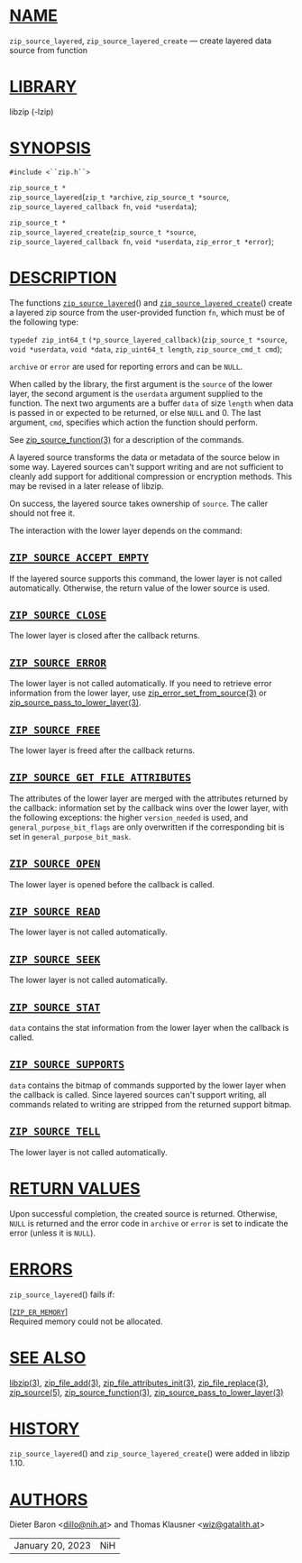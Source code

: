 # [NAME](#NAME)

`zip_source_layered`, `zip_source_layered_create` — create layered data
source from function

# [LIBRARY](#LIBRARY)

libzip (-lzip)

# [SYNOPSIS](#SYNOPSIS)

`#include <``zip.h``>`

`zip_source_t *`  
`zip_source_layered`(`zip_t *archive`, `zip_source_t *source`,
`zip_source_layered_callback fn`, `void *userdata`);

`zip_source_t *`  
`zip_source_layered_create`(`zip_source_t *source`,
`zip_source_layered_callback fn`, `void *userdata`,
`zip_error_t *error`);

# [DESCRIPTION](#DESCRIPTION)

The functions [`zip_source_layered`](#zip_source_layered)() and
[`zip_source_layered_create`](#zip_source_layered_create)() create a
layered zip source from the user-provided function `fn`, which must be
of the following type:

`typedef zip_int64_t`
`(*p_source_layered_callback)`(`zip_source_t *source`, `void *userdata`,
`void *data`, `zip_uint64_t length`, `zip_source_cmd_t cmd`);

`archive` or `error` are used for reporting errors and can be `NULL`.

When called by the library, the first argument is the `source` of the
lower layer, the second argument is the `userdata` argument supplied to
the function. The next two arguments are a buffer `data` of size
`length` when data is passed in or expected to be returned, or else
`NULL` and 0. The last argument, `cmd`, specifies which action the
function should perform.

See [zip_source_function(3)](zip_source_function.md) for a description
of the commands.

A layered source transforms the data or metadata of the source below in
some way. Layered sources can't support writing and are not sufficient
to cleanly add support for additional compression or encryption methods.
This may be revised in a later release of libzip.

On success, the layered source takes ownership of `source`. The caller
should not free it.

The interaction with the lower layer depends on the command:

## [`ZIP_SOURCE_ACCEPT_EMPTY`](#ZIP_SOURCE_ACCEPT_EMPTY)

If the layered source supports this command, the lower layer is not
called automatically. Otherwise, the return value of the lower source is
used.

## [`ZIP_SOURCE_CLOSE`](#ZIP_SOURCE_CLOSE)

The lower layer is closed after the callback returns.

## [`ZIP_SOURCE_ERROR`](#ZIP_SOURCE_ERROR)

The lower layer is not called automatically. If you need to retrieve
error information from the lower layer, use
[zip_error_set_from_source(3)](zip_error_set_from_source.md) or
[zip_source_pass_to_lower_layer(3)](zip_source_pass_to_lower_layer.md).

## [`ZIP_SOURCE_FREE`](#ZIP_SOURCE_FREE)

The lower layer is freed after the callback returns.

## [`ZIP_SOURCE_GET_FILE_ATTRIBUTES`](#ZIP_SOURCE_GET_FILE_ATTRIBUTES)

The attributes of the lower layer are merged with the attributes
returned by the callback: information set by the callback wins over the
lower layer, with the following exceptions: the higher `version_needed`
is used, and `general_purpose_bit_flags` are only overwritten if the
corresponding bit is set in `general_purpose_bit_mask`.

## [`ZIP_SOURCE_OPEN`](#ZIP_SOURCE_OPEN)

The lower layer is opened before the callback is called.

## [`ZIP_SOURCE_READ`](#ZIP_SOURCE_READ)

The lower layer is not called automatically.

## [`ZIP_SOURCE_SEEK`](#ZIP_SOURCE_SEEK)

The lower layer is not called automatically.

## [`ZIP_SOURCE_STAT`](#ZIP_SOURCE_STAT)

`data` contains the stat information from the lower layer when the
callback is called.

## [`ZIP_SOURCE_SUPPORTS`](#ZIP_SOURCE_SUPPORTS)

`data` contains the bitmap of commands supported by the lower layer when
the callback is called. Since layered sources can't support writing, all
commands related to writing are stripped from the returned support
bitmap.

## [`ZIP_SOURCE_TELL`](#ZIP_SOURCE_TELL)

The lower layer is not called automatically.

# [RETURN VALUES](#RETURN_VALUES)

Upon successful completion, the created source is returned. Otherwise,
`NULL` is returned and the error code in `archive` or `error` is set to
indicate the error (unless it is `NULL`).

# [ERRORS](#ERRORS)

`zip_source_layered`() fails if:

\[[`ZIP_ER_MEMORY`](#ZIP_ER_MEMORY)\]  
Required memory could not be allocated.

# [SEE ALSO](#SEE_ALSO)

[libzip(3)](libzip.md), [zip_file_add(3)](zip_file_add.md),
[zip_file_attributes_init(3)](zip_file_attributes_init.md),
[zip_file_replace(3)](zip_file_replace.md),
[zip_source(5)](zip_source.md),
[zip_source_function(3)](zip_source_function.md),
[zip_source_pass_to_lower_layer(3)](zip_source_pass_to_lower_layer.md)

# [HISTORY](#HISTORY)

`zip_source_layered`() and `zip_source_layered_create`() were added in
libzip 1.10.

# [AUTHORS](#AUTHORS)

Dieter Baron \<[dillo@nih.at](mailto:dillo@nih.at)\> and Thomas Klausner
\<[wiz@gatalith.at](mailto:wiz@gatalith.at)\>

|                  |     |
|------------------|-----|
| January 20, 2023 | NiH |
